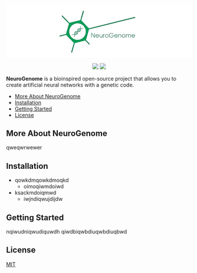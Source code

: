 <img src="docs/NeuroGenome_1_3.jpeg" align="middle" width="1000"/>

<p align="center">
<img src="https://img.shields.io/badge/release-v0.1.0-blue">
<img src="https://img.shields.io/badge/license-MIT-green">
<!-- <img src="https://img.shields.io/badge/python->=3.7-blue"> -->
</p>

<!-- <h1 align="center">NeuroGenome</h1> -->
<!-- # NeuroGenome -->

**NeuroGenome** is a bioinspired open-source project that allows you to create artificial neural networks with a genetic code.

- [More About NeuroGenome](#more-about-neurogenome)
- [Installation](#installation)
- [Getting Started](#getting-started)
- [License](#license)

## More About NeuroGenome

qweqwrwewer

## Installation
- qowkdmqowkdmoqkd
	- oimoqiwmdoiwd
- ksackmdoiqmwd
	- iwjndiqwujdijdw

## Getting Started

nqiwudniqwudiquwdh
qiwdbiqwbdiuqwbdiuqbwd

## License

[MIT](https://opensource.org/licenses/MIT)